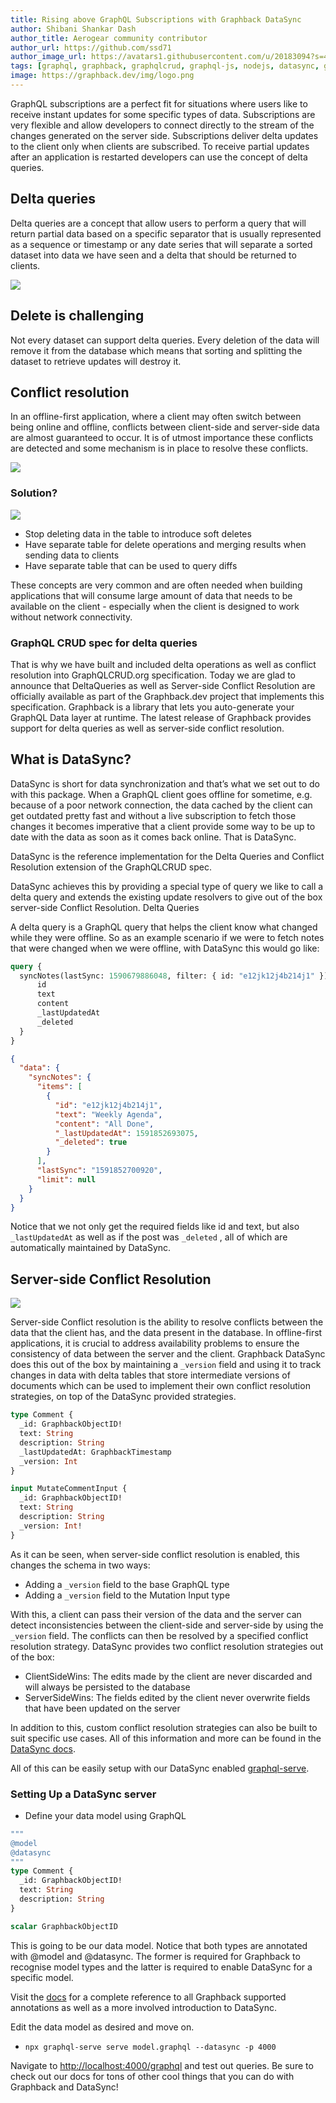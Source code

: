 ```yaml
---
title: Rising above GraphQL Subscriptions with Graphback DataSync
author: Shibani Shankar Dash
author_title: Aerogear community contributor
author_url: https://github.com/ssd71
author_image_url: https://avatars1.githubusercontent.com/u/20183094?s=460&u=dc7003f2886fbefe348ab88db9db6087fd23cb29&v=4
tags: [graphql, graphback, graphqlcrud, graphql-js, nodejs, datasync, graphql-subscriptions]
image: https://graphback.dev/img/logo.png
---
```


GraphQL subscriptions are a perfect fit for situations where users like to receive instant updates for some specific types of data. Subscriptions are very flexible and allow developers to connect directly to the stream of the changes generated on the server side.
Subscriptions deliver delta updates to the client only when clients are subscribed. To receive partial updates after an application is restarted developers can use the concept of delta queries.
## Delta queries
Delta queries are a concept that allow users to perform a query that will return partial data based on a specific separator that is usually represented as a sequence or timestamp or any date series that will separate a sorted dataset into data we have seen and a delta that should be returned to clients.

![](../static/img/syncdiagram.png)

## Delete is challenging
Not every dataset can support delta queries. Every deletion of the data will remove it from the database which means that sorting and splitting the dataset to retrieve updates will destroy it.

## Conflict resolution
In an offline-first application, where a client may often switch between being online and offline, conflicts between client-side and server-side data are almost guaranteed to occur. It is of utmost importance these conflicts are detected and some mechanism is  in place to resolve these conflicts.

![](../static/img/conflictdiagram.png)

### Solution?

![](https://i.memeful.com/memes/R8nXE1b/Matrix-Morpheus.jpg)

- Stop deleting data in the table to introduce soft deletes 
- Have separate table for delete operations and merging results when sending data to clients
- Have separate table that can be used to query diffs 

These concepts are very common and are often needed when building applications that will consume large amount of data that needs to be available on the client - especially when the client is designed to work without network connectivity.

### GraphQL CRUD spec for delta queries

That is why we have built and included delta operations as well as conflict resolution into GraphQLCRUD.org specification.
Today we are glad to announce that DeltaQueries as well as Server-side Conflict Resolution are officially available as part of the Graphback.dev project that implements this specification.
Graphback is a library that lets you auto-generate your GraphQL Data layer at runtime. The latest release of Graphback provides support for delta queries as well as server-side conflict resolution.

## What is DataSync?

DataSync is short for data synchronization and that’s what we set out to do with this package. When a GraphQL client goes offline for sometime, e.g. because of a poor network connection, the data cached by the client can get outdated pretty fast and without a live subscription to fetch those changes it becomes imperative that a client provide some way to be up to date with the data as soon as it comes back online. That is DataSync.

DataSync is the reference implementation for the Delta Queries and Conflict Resolution extension of the GraphQLCRUD spec.

DataSync achieves this by providing a special type of query we like to call a delta query and extends the existing update resolvers to give out of the box server-side Conflict Resolution.
Delta Queries

A delta query is a GraphQL query that helps the client know what changed while they were offline. So as an example scenario if we were to fetch notes that were changed when we were offline, with DataSync this would go like:

```graphql title="Example delta query"
query {
  syncNotes(lastSync: 1590679886048, filter: { id: "e12jk12j4b214j1" }) {
      id
      text
      content
      _lastUpdatedAt
      _deleted
  }
}
```

```json title="Example response"
{
  "data": {
    "syncNotes": {
      "items": [
        {
          "id": "e12jk12j4b214j1",
          "text": "Weekly Agenda",
          "content": "All Done",
          "_lastUpdatedAt": 1591852693075,
          "_deleted": true
        }
      ],
      "lastSync": "1591852700920",
      "limit": null
    }
  }
}
```

Notice that we not only get the required fields like id and text, but also `_lastUpdatedAt` as well as if the post was `_deleted` , all of which are automatically maintained by DataSync.

## Server-side Conflict Resolution

![](../static/img/conflictresolution.png)

Server-side Conflict resolution is the ability to resolve conflicts between the data that the client has, and the data present in the database. In offline-first applications, it is crucial to address availability problems to ensure the consistency of data between the server and the client. Graphback DataSync does this out of the box by maintaining a `_version` field and using it to track changes in data with delta tables that store intermediate versions of documents which can be used to implement their own conflict resolution strategies, on top of the DataSync provided strategies.

```graphql title="Final schema when using server-side conflict resolution"
type Comment {
  _id: GraphbackObjectID!
  text: String
  description: String
  _lastUpdatedAt: GraphbackTimestamp
  _version: Int
}

input MutateCommentInput {
  _id: GraphbackObjectID!
  text: String
  description: String
  _version: Int!
}
```

As it can be seen, when server-side conflict resolution is enabled, this changes the schema in two ways:

- Adding a `_version` field to the base GraphQL type
- Adding a `_version` field to the Mutation Input type

With this, a client can pass their version of the data and the server can detect inconsistencies between the client-side and server-side by using the `_version` field. The conflicts can then be resolved by a specified conflict resolution strategy. DataSync provides two conflict resolution strategies out of the box:
- ClientSideWins: The edits made by the client are never discarded and will always be persisted to the database
- ServerSideWins: The fields edited by the client never overwrite fields that have been updated on the server

In addition to this, custom conflict resolution strategies can also be built to suit specific use cases. All of this information and more can be found in the [DataSync docs](https://graphback.dev/docs/next/datasync/intro).

All of this can be easily setup with our DataSync enabled [graphql-serve](https://graphback.dev/docs/next/graphqlserve/graphqlserve).

### Setting Up a DataSync server

- Define your data model using GraphQL
```graphql
""" 
@model
@datasync
"""
type Comment {
  _id: GraphbackObjectID!
  text: String
  description: String
}

scalar GraphbackObjectID
```
This is going to be our data model. Notice that both types are annotated with @model and @datasync. The former is required for Graphback to recognise model types and the latter is required to enable DataSync for a specific model.

Visit the [docs](https://graphback.dev/docs/next/datasync/intro) for a complete reference to all Graphback supported annotations as well as a more involved introduction to DataSync.

Edit the data model as desired and move on.

- `npx graphql-serve serve model.graphql --datasync -p 4000` 

Navigate to [http://localhost:4000/graphql](http://localhost:4000/graphql) and test out queries.
Be sure to check out our docs for tons of other cool things that you can do with Graphback and DataSync!
